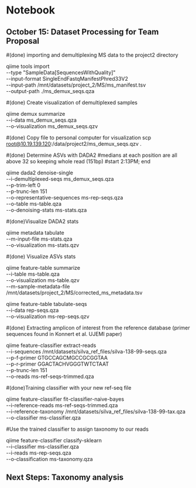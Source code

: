 # Notebook

## October 15: Dataset Processing for Team Proposal

#(done) importing and demultiplexing MS data to the project2 directory

qiime tools import \
  --type "SampleData[SequencesWithQuality]" \
  --input-format SingleEndFastqManifestPhred33V2 \
  --input-path /mnt/datasets/project_2/MS/ms_manifest.tsv \
  --output-path ./ms_demux_seqs.qza

#(done) Create visualization of demultiplexed samples

qiime demux summarize \
  --i-data ms_demux_seqs.qza \
  --o-visualization ms_demux_seqs.qzv

#(done) Copy file to personal computer for visualization
scp root@10.19.139.120:/data/project2/ms_demux_seqs.qzv .

#(done) Determine ASVs with DADA2
#medians at each position are all above 32 so keeping whole read (151bp)
#start 2:13PM; end 

qiime dada2 denoise-single \
  --i-demultiplexed-seqs ms_demux_seqs.qza \
  --p-trim-left 0 \
  --p-trunc-len 151 \
  --o-representative-sequences ms-rep-seqs.qza \
  --o-table ms-table.qza \
  --o-denoising-stats ms-stats.qza

#(done)Visualize DADA2 stats

qiime metadata tabulate \
    --m-input-file ms-stats.qza \
    --o-visualization ms-stats.qzv

#(done) Visualize ASVs stats

qiime feature-table summarize \
  --i-table ms-table.qza \
  --o-visualization ms-table.qzv \
  --m-sample-metadata-file /mnt/datasets/project_2/MS/corrected_ms_metadata.tsv
  

qiime feature-table tabulate-seqs \
  --i-data rep-seqs.qza \
  --o-visualization ms-rep-seqs.qzv


#(done) Extracting amplicon of interest from the reference database (primer sequences found in Konnert et al. UJEMI paper)

qiime feature-classifier extract-reads \
  --i-sequences /mnt/datasets/silva_ref_files/silva-138-99-seqs.qza \
  --p-f-primer GTGCCAGCMGCCGCGGTAA \
  --p-r-primer GGACTACHVGGGTWTCTAAT \
  --p-trunc-len 151 \
  --o-reads ms-ref-seqs-trimmed.qza

#(done)Training classifier with your new ref-seq file

qiime feature-classifier fit-classifier-naive-bayes \
  --i-reference-reads ms-ref-seqs-trimmed.qza \
  --i-reference-taxonomy /mnt/datasets/silva_ref_files/silva-138-99-tax.qza \
  --o-classifier ms-classifier.qza

#Use the trained classifier to assign taxonomy to our reads

qiime feature-classifier classify-sklearn \
  --i-classifier ms-classifier.qza \
  --i-reads ms-rep-seqs.qza \
  --o-classification ms-taxonomy.qza

## Next Steps: Taxonomy analysis
